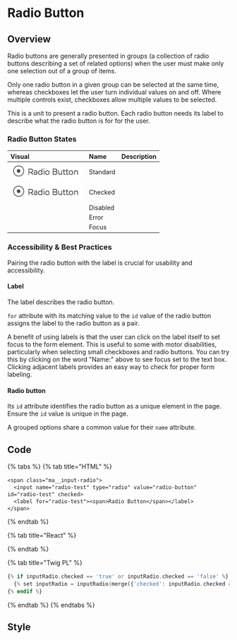 # Radio Button

## Overview

Radio buttons are generally presented in groups \(a collection of radio buttons describing a set of related options\) when the user must make only one selection out of a group of items.

Only one radio button in a given group can be selected at the same time, whereas checkboxes let the user turn individual values on and off. Where multiple controls exist, checkboxes allow multiple values to be selected.

This is a unit to present a radio button. Each radio button needs its label to describe what the radio button is for for the user.

### Radio Button States

| Visual | Name | Description |
| :--- | :--- | :--- |
| ![](../../.gitbook/assets/form_input_radio.png) | Standard |  |
| ![](../../.gitbook/assets/form_input_radio_checked.png) | Checked |  |
|  | Disabled |  |
|  | Error |  |
|  | Focus |  |

### Accessibility & Best Practices

Pairing the radio button with the label is crucial for usability and accessibility.

#### Label

The label describes the radio button.

`for` attribute with its matching value to the `id` value of the radio button assigns the label to the radio button as a pair.

A benefit of using labels is that the user can click on the label itself to set focus to the form element. This is useful to some with motor disabilities, particularly when selecting small checkboxes and radio buttons. You can try this by clicking on the word "Name:" above to see focus set to the text box. Clicking adjacent labels provides an easy way to check for proper form labeling.

#### Radio button

Its `id` attribute identifies the radio button as a unique element in the page. Ensure the `id` value is unique in the page.

A grouped options share a common value for their `name` attribute.

## Code

{% tabs %}
{% tab title="HTML" %}
```markup
<span class="ma__input-radio">
  <input name="radio-test" type="radio" value="radio-button" id="radio-test" checked>
  <label for="radio-test"><span>Radio Button</span></label>
</span>
```
{% endtab %}

{% tab title="React" %}

{% endtab %}

{% tab title="Twig PL" %}
```php
{% if inputRadio.checked == 'true' or inputRadio.checked == 'false' %}
  {% set inputRadio = inputRadio|merge({'checked': inputRadio.checked == 'true' ? true : false }) %}
{% endif %}
```
{% endtab %}
{% endtabs %}

## Style

